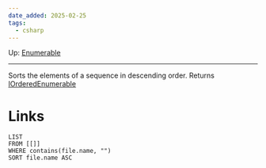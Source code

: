 ```yaml
---
date_added: 2025-02-25
tags:
  - csharp
---
```

Up: [Enumerable](Enumerable.md)
___
Sorts the elements of a sequence in descending order.
Returns [IOrderedEnumerable](IOrderedEnumerable.md)
# Links
```dataview
LIST
FROM [[]]
WHERE contains(file.name, "")
SORT file.name ASC
```
